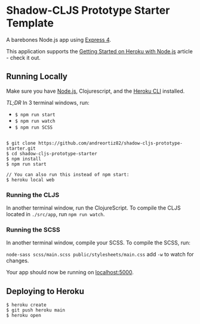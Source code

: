 # Shadow-CLJS Prototype Starter Template

A barebones Node.js app using [Express 4](http://expressjs.com/).

This application supports the [Getting Started on Heroku with Node.js](https://devcenter.heroku.com/articles/getting-started-with-nodejs) article - check it out.

## Running Locally

Make sure you have [Node.js](http://nodejs.org/), Clojurescript, and the [Heroku CLI](https://cli.heroku.com/) installed.

_TL;DR_
In 3 terminal windows, run:
* `$ npm run start`
* `$ npm run watch`
* `$ npm run SCSS`
```

$ git clone https://github.com/andreortiz82/shadow-cljs-prototype-starter.git
$ cd shadow-cljs-prototype-starter
$ npm install
$ npm run start

// You can also run this instead of npm start: 
$ heroku local web

```

### Running the CLJS
In another terminal window, run the ClojureScript. To compile the CLJS located in `./src/app`, run `npm run watch`.

### Running the SCSS
In another terminal window, compile your SCSS. To compile the SCSS, run: 

`node-sass scss/main.scss public/stylesheets/main.css` add `-w` to watch for changes.

Your app should now be running on [localhost:5000](http://localhost:5000/).


## Deploying to Heroku

```
$ heroku create
$ git push heroku main
$ heroku open
```

